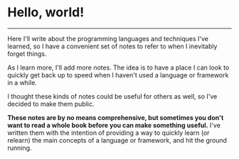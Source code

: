 # Hello, world!

---

Here I'll write about the programming languages and techniques I've learned, so I have a convenient set of notes to refer to when I inevitably forget things.

As I learn more, I'll add more notes. The idea is to have a place I can look to quickly get back up to speed when I haven't used a language or framework in a while. 

I thought these kinds of notes could be useful for others as well, so I've decided to make them public.

**These notes are by no means comprehensive, but sometimes you don't want to read a whole book before you can make something useful.** I've written them with the intention of providing a way to quickly learn (or relearn) the main concepts of a language or framework, and hit the ground running.
